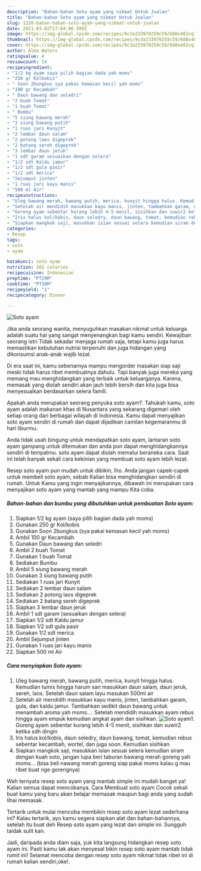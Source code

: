```yaml
---
description: "Bahan-bahan Soto ayam yang nikmat Untuk Jualan"
title: "Bahan-bahan Soto ayam yang nikmat Untuk Jualan"
slug: 1320-bahan-bahan-soto-ayam-yang-nikmat-untuk-jualan
date: 2021-03-02T17:04:00.509Z
image: https://img-global.cpcdn.com/recipes/9c3a233970259c59/680x482cq70/soto-ayam-foto-resep-utama.jpg
thumbnail: https://img-global.cpcdn.com/recipes/9c3a233970259c59/680x482cq70/soto-ayam-foto-resep-utama.jpg
cover: https://img-global.cpcdn.com/recipes/9c3a233970259c59/680x482cq70/soto-ayam-foto-resep-utama.jpg
author: Alma Waters
ratingvalue: 4
reviewcount: 14
recipeingredient:
- "1/2 kg ayam saya pilih bagian dada yah moms"
- "250 gr Kolkobis"
- " Soon 2bungkus sya pakai kemasan kecil yah moms"
- "100 gr Kecambah"
- " Daun bawang dan seledri"
- "2 buah Tomat"
- "1 buah Tomat"
- " Bumbu"
- "5 siung bawang merah"
- "3 siung bawang putih"
- "1 ruas jari Kunyit"
- "2 lembar daun salam"
- "2 potong laos digeprek"
- "2 batang sereh digeprek"
- "3 lembar daun jeruk"
- "1 sdt garam sesuaikan dengan selera"
- "1/2 sdt Kaldu jamur"
- "1/2 sdt gula pasir"
- "1/2 sdt merica"
- "Sejumput jinten"
- "1 ruas jari kayu manis"
- "500 ml Air"
recipeinstructions:
- "Uleg bawang merah, bawang putih, merica, kunyit hingga halus. Kemudian tumis hingga harum san masukkan daun salam, daun jeruk, sereh, laos. Setelah daun salam layu masukan 500ml air"
- "Setelah air mendidih masukkan kayu manis, jinten, tambahkan garam, gula, dan kaldu jamur. Tambahkan sedikit daun bawang untuk menambah aroma yah moms.... Setelah mendidih masukkan ayam rebus hingga ayam empuk kemudian angkat ayam dan sisihkan."
- "Goreng ayam sebentar kurang lebih 4-5 menit, sisihkan dan suwir2 ketika sdh dingin"
- "Iris halus kol/kobis, daun seledry, daun bawang, tomat, kemudian rebus sebentar kecambah, wortel, dan juga soon. Kemudian sisihkan"
- "Siapkan mangkok saji, masukkan isian sesuai selera kemudian siram dengan kuah soto, jangan lupa beri taburan bawang merah goreng yah moms... (bisa beli nawang merah goreng siap pakai moms kalau g mau ribet buat nge gorengnya)"
categories:
- Resep
tags:
- soto
- ayam

katakunci: soto ayam 
nutrition: 161 calories
recipecuisine: Indonesian
preptime: "PT29M"
cooktime: "PT38M"
recipeyield: "1"
recipecategory: Dinner

---
```



![Soto ayam](https://img-global.cpcdn.com/recipes/9c3a233970259c59/680x482cq70/soto-ayam-foto-resep-utama.jpg)

Jika anda seorang wanita, menyuguhkan masakan nikmat untuk keluarga adalah suatu hal yang sangat menyenangkan bagi kamu sendiri. Kewajiban seorang istri Tidak sekadar menjaga rumah saja, tetapi kamu juga harus memastikan kebutuhan nutrisi terpenuhi dan juga hidangan yang dikonsumsi anak-anak wajib lezat.

Di era  saat ini, kamu sebenarnya mampu mengorder masakan siap saji meski tidak harus ribet membuatnya dahulu. Tapi banyak juga mereka yang memang mau menghidangkan yang terbaik untuk keluarganya. Karena, memasak yang diolah sendiri akan jauh lebih bersih dan kita juga bisa menyesuaikan berdasarkan selera famili. 



Apakah anda merupakan seorang penyuka soto ayam?. Tahukah kamu, soto ayam adalah makanan khas di Nusantara yang sekarang digemari oleh setiap orang dari berbagai wilayah di Indonesia. Kamu dapat menyajikan soto ayam sendiri di rumah dan dapat dijadikan camilan kegemaranmu di hari liburmu.

Anda tidak usah bingung untuk mendapatkan soto ayam, lantaran soto ayam gampang untuk ditemukan dan anda pun dapat menghidangkannya sendiri di tempatmu. soto ayam dapat diolah memalui beraneka cara. Saat ini telah banyak sekali cara kekinian yang membuat soto ayam lebih lezat.

Resep soto ayam pun mudah untuk dibikin, lho. Anda jangan capek-capek untuk membeli soto ayam, sebab Kalian bisa menghidangkan sendiri di rumah. Untuk Kamu yang ingin menyajikannya, dibawah ini merupakan cara menyajikan soto ayam yang mantab yang mampu Kita coba.

<!--inarticleads1-->

##### Bahan-bahan dan bumbu yang dibutuhkan untuk pembuatan Soto ayam:

1. Siapkan 1/2 kg ayam (saya pilih bagian dada yah moms)
1. Gunakan 250 gr Kol/kobis
1. Gunakan  Soon 2bungkus (sya pakai kemasan kecil yah moms)
1. Ambil 100 gr Kecambah
1. Gunakan  Daun bawang dan seledri
1. Ambil 2 buah Tomat
1. Gunakan 1 buah Tomat
1. Sediakan  Bumbu
1. Ambil 5 siung bawang merah
1. Gunakan 3 siung bawang putih
1. Sediakan 1 ruas jari Kunyit
1. Sediakan 2 lembar daun salam
1. Sediakan 2 potong laos digeprek
1. Sediakan 2 batang sereh digeprek
1. Siapkan 3 lembar daun jeruk
1. Ambil 1 sdt garam (sesuaikan dengan selera)
1. Siapkan 1/2 sdt Kaldu jamur
1. Siapkan 1/2 sdt gula pasir
1. Gunakan 1/2 sdt merica
1. Ambil Sejumput jinten
1. Gunakan 1 ruas jari kayu manis
1. Siapkan 500 ml Air




<!--inarticleads2-->

##### Cara menyiapkan Soto ayam:

1. Uleg bawang merah, bawang putih, merica, kunyit hingga halus. Kemudian tumis hingga harum san masukkan daun salam, daun jeruk, sereh, laos. Setelah daun salam layu masukan 500ml air
1. Setelah air mendidih masukkan kayu manis, jinten, tambahkan garam, gula, dan kaldu jamur. Tambahkan sedikit daun bawang untuk menambah aroma yah moms.... Setelah mendidih masukkan ayam rebus hingga ayam empuk kemudian angkat ayam dan sisihkan.
<img src="//assets-global.cpcdn.com/assets/icons/button_play-2c75c40dde080a61004c1f40b05d8f140eaff45d7e9e6481dc71c63d2e7c4909.png" alt="Soto ayam">1. Goreng ayam sebentar kurang lebih 4-5 menit, sisihkan dan suwir2 ketika sdh dingin
1. Iris halus kol/kobis, daun seledry, daun bawang, tomat, kemudian rebus sebentar kecambah, wortel, dan juga soon. Kemudian sisihkan
1. Siapkan mangkok saji, masukkan isian sesuai selera kemudian siram dengan kuah soto, jangan lupa beri taburan bawang merah goreng yah moms... (bisa beli nawang merah goreng siap pakai moms kalau g mau ribet buat nge gorengnya)




Wah ternyata resep soto ayam yang mantab simple ini mudah banget ya! Kalian semua dapat mencobanya. Cara Membuat soto ayam Cocok sekali buat kamu yang baru akan belajar memasak maupun bagi anda yang sudah lihai memasak.

Tertarik untuk mulai mencoba membikin resep soto ayam lezat sederhana ini? Kalau tertarik, ayo kamu segera siapkan alat dan bahan-bahannya, setelah itu buat deh Resep soto ayam yang lezat dan simple ini. Sungguh taidak sulit kan. 

Jadi, daripada anda diam saja, yuk kita langsung hidangkan resep soto ayam ini. Pasti kamu tak akan menyesal bikin resep soto ayam mantab tidak rumit ini! Selamat mencoba dengan resep soto ayam nikmat tidak ribet ini di rumah kalian sendiri,oke!.

